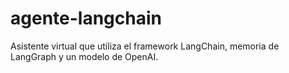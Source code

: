 # agente-langchain
Asistente virtual que utiliza el framework LangChain, memoria de LangGraph y un modelo de OpenAI.
